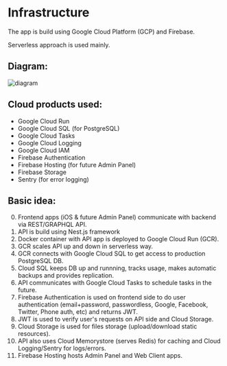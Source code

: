 # Infrastructure

The app is build using Google Cloud Platform (GCP) and Firebase.

Serverless approach is used mainly.

## Diagram:
![diagram](https://files.slack.com/files-pri/TTU88H093-F02281S3ZGQ/screenshot_2021-05-11_at_14.33.48.png?pub_secret=5bbe4faeb3)

## Cloud products used:
- Google Cloud Run
- Google Cloud SQL (for PostgreSQL)
- Google Cloud Tasks
- Google Cloud Logging
- Google Cloud IAM
- Firebase Authentication
- Firebase Hosting (for future Admin Panel)
- Firebase Storage
- Sentry (for error logging)

## Basic idea:
0. Frontend apps (iOS & future Admin Panel) communicate with backend via REST/GRAPHQL API.
0. API is build using Nest.js framework
0. Docker container with API app is deployed to Google Cloud Run (GCR).
0. GCR scales API up and down in serverless way.
0. GCR connects with Google Cloud SQL to get access to production PostgreSQL DB.
0. Cloud SQL keeps DB up and runnning, tracks usage, makes automatic backups and provides replication.
0. API communicates with Google Cloud Tasks to schedule tasks in the future.
0. Firebase Authentication is used on frontend side to do user authentication (email+password, passwordless, Google, Facebook, Twitter, Phone auth, etc) and returns JWT.
0. JWT is used to verify user's requests on API side and Cloud Storage.
0. Cloud Storage is used for files storage (upload/download static resources).
0. API also uses Cloud Memorystore (serves Redis) for caching and Cloud Logging/Sentry for logs/errors.
0. Firebase Hosting hosts Admin Panel and Web Client apps.
